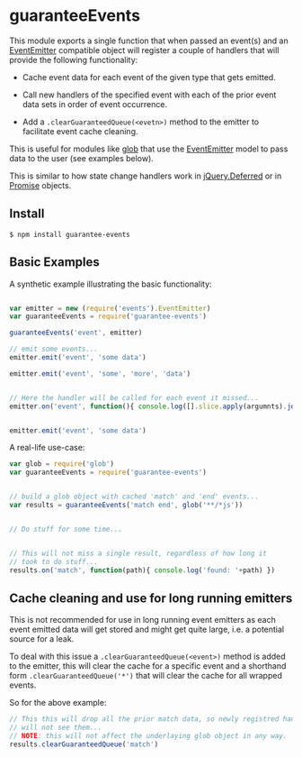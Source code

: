 guaranteeEvents
===============

This module exports a single function that when passed an event(s) and an
[EventEmitter](http://nodejs.org/api/events.html#events_class_events_eventemitter)
compatible object will register a couple of handlers that
will provide the following functionality:

* Cache event data for each event of the given type that gets emitted.

* Call new handlers of the specified event with each of the prior event
data sets in order of event occurrence.

* Add a `.clearGuaranteedQueue(<evetn>)` method to the emitter to facilitate
event cache cleaning.

This is useful for modules like [glob](https://github.com/isaacs/node-glob) 
that use the [EventEmitter](http://nodejs.org/api/events.html#events_class_events_eventemitter) 
model to pass data to the user (see examples below).

This is similar to how state change handlers work in 
[jQuery.Deferred](http://api.jquery.com/category/deferred-object/) or in
[Promise](https://promisesaplus.com/) objects.



Install
-------

```
$ npm install guarantee-events
```



Basic Examples
-------------

A synthetic example illustrating the basic functionality:
```javascript

var emitter = new (require('events').EventEmitter)
var guaranteeEvents = require('guarantee-events')

guaranteeEvents('event', emitter)

// emit some events...
emitter.emit('event', 'some data')

emitter.emit('event', 'some', 'more', 'data')


// Here the handler will be called for each event it missed...
emitter.on('event', function(){ console.log([].slice.apply(argumnts).join(' ')) })


emitter.emit('event', 'some data')

```

A real-life use-case:
```javascript
var glob = require('glob')
var guaranteeEvents = require('guarantee-events')


// build a glob object with cached 'match' and 'end' events...
var results = guaranteeEvents('match end', glob('**/*js'))


// Do stuff for some time...


// This will not miss a single result, regardless of how long it 
// took to do stuff...
results.on('match', function(path){ console.log('found: '+path) })


```

Cache cleaning and use for long running emitters
------------------------------------------------

This is not recommended for use in long running event emitters as each
event emitted data will get stored and might get quite large, i.e. a
potential source for a leak.

To deal with this issue a `.clearGuaranteedQueue(<event>)` method is 
added to the emitter, this will clear the cache for a specific event and
a shorthand form `.clearGuaranteedQueue('*')` that will clear the cache
for all wrapped events.

So for the above example:
```javascript
// This this will drop all the prior match data, so newly registred handlers
// will not see them...
// NOTE: this will not affect the underlaying glob object in any way. 
results.clearGuaranteedQueue('match')

```

